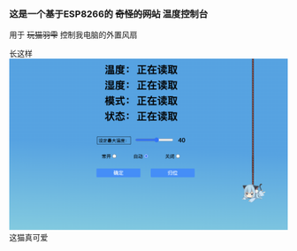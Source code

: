 ### 这是一个基于ESP8266的 ~~奇怪的网站~~ 温度控制台

用于 ~~玩猫羽雫~~ 控制我电脑的外置风扇

长这样 
![图片](https://github.com/Sanchicc/heatSink_arduino/raw/master/demo.png)
这猫真可爱